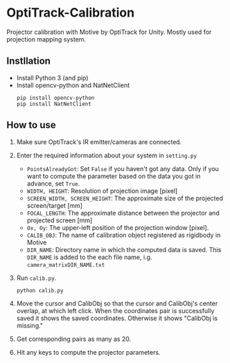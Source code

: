 # OptiTrack-Calibration
Projector calibration with Motive by OptiTrack for Unity.
Mostly used for projection mapping system.

## Instllation
- Install Python 3 (and pip)
- Install opencv-python and NatNetClient
    ```
    pip install opencv-python
    pip install NatNetClient
    ```

## How to use
1. Make sure OptiTrack's IR emitter/cameras are connected.

1. Enter the required information about your system in ```setting.py```
    - ```PointsAlreadyGot```: Set ```False``` if you haven't got any data. Only if you want to compute the parameter based on the data you got in advance, set ```True```.
    - ```WIDTH, HEIGHT```: Resolution of projection image [pixel]
    - ```SCREEN_WIDTH, SCREEN_HEIGHT```: The approximate size of the projected screen/target [mm]
    - ```FOCAL_LENGTH```: The approximate distance between the projector and projected screen [mm]
    - ```Ox, Oy```: The upper-left position of the projection window [pixel].
    - ```CALIB_OBJ```: The name of calibration object registered as rigidbody in Motive
    - ```DIR_NAME```: Directory name in which the computed data is saved. This ```DIR_NAME``` is added to the each file name, i.g. ```camera_matrixDIR_NAME.txt```

1. Run ```calib.py```.
    ```
    python calib.py
    ```

1. Move the cursor and CalibObj so that the cursor and CalibObj's center overlap, at which left click. When the coordinates pair is successfully saved it shows the saved coordinates. Otherwise it shows "CalibObj is missing."

1. Get corresponding pairs as many as 20.

1. Hit any keys to compute the projector parameters.
